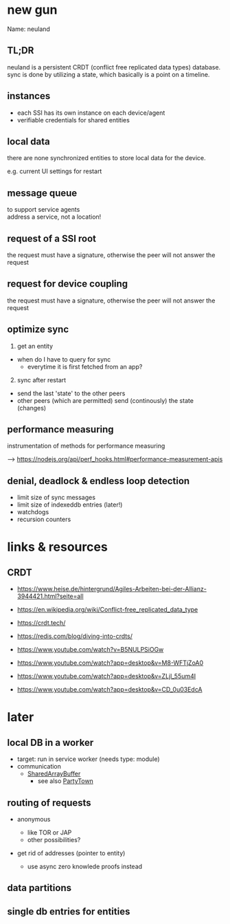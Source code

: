 new gun
=======

Name: neuland

## TL;DR

neuland is a persistent CRDT (conflict free replicated data types) database.  
sync is done by utilizing a state, which basically is a point on a timeline.  

## instances

- each SSI has its own instance on each device/agent
- verifiable credentials for shared entities

## local data

there are none synchronized entities to store local data 
for the device.

e.g. current UI settings for restart

## message queue

to support service agents  
address a service, not a location!  

## request of a SSI root

the request must have a signature, otherwise the peer will not answer the request

## request for device coupling

the request must have a signature, otherwise the peer will not answer the request

## optimize sync

1) get an entity

- when do I have to query for sync
  - everytime it is first fetched from an app?

2) sync after restart

- send the last 'state' to the other peers
- other peers (which are permitted) send (continously) the state (changes)

## performance measuring

instrumentation of methods for performance measuring 

--> https://nodejs.org/api/perf_hooks.html#performance-measurement-apis

## denial, deadlock & endless loop detection

- limit size of sync messages
- limit size of indexeddb entries (later!)
- watchdogs 
- recursion counters


# links & resources

## CRDT 

- https://www.heise.de/hintergrund/Agiles-Arbeiten-bei-der-Allianz-3944421.html?seite=all
- https://en.wikipedia.org/wiki/Conflict-free_replicated_data_type
- https://crdt.tech/
- https://redis.com/blog/diving-into-crdts/

- https://www.youtube.com/watch?v=B5NULPSiOGw
- https://www.youtube.com/watch?app=desktop&v=M8-WFTjZoA0
- https://www.youtube.com/watch?app=desktop&v=ZLjl_55um4I
- https://www.youtube.com/watch?app=desktop&v=CD_0u03EdcA

# later

## local DB in a worker

- target: run in service worker (needs type: module)
- communication 
  - [SharedArrayBuffer](https://developer.mozilla.org/en-US/docs/Web/JavaScript/Reference/Global_Objects/SharedArrayBuffer) 
    - see also [PartyTown](https://partytown.builder.io/)


## routing of requests

- anonymous
  - like TOR or JAP
  - other possibilities?

- get rid of addresses (pointer to entity)
  - use async zero knowlede proofs instead

## data partitions

## single db entries for entities
